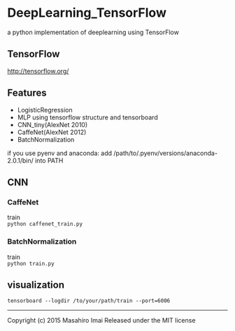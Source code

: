 # DeepLearning_TensorFlow
a python implementation of deeplearning using TensorFlow

## TensorFlow ##
http://tensorflow.org/

## Features

- LogisticRegression
- MLP using tensorflow structure and tensorboard
- CNN_tiny(AlexNet 2010)
- CaffeNet(AlexNet 2012)
- BatchNormalization

if you use pyenv and anaconda:
add /path/to/.pyenv/versions/anaconda-2.0.1/bin/ into PATH

## CNN
### CaffeNet
train  
`python caffenet_train.py`

### BatchNormalization
train  
`python train.py`


## visualization  
`tensorboard --logdir /to/your/path/train --port=6006`



---

Copyright (c) 2015 Masahiro Imai
Released under the MIT license
